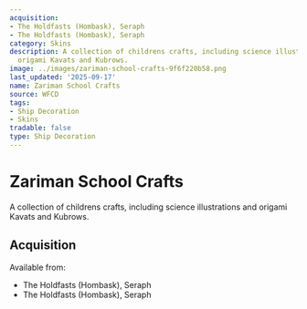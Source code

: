 ```yaml
---
acquisition:
- The Holdfasts (Hombask), Seraph
- The Holdfasts (Hombask), Seraph
category: Skins
description: A collection of childrens crafts, including science illustrations and
  origami Kavats and Kubrows.
image: ../images/zariman-school-crafts-9f6f220b58.png
last_updated: '2025-09-17'
name: Zariman School Crafts
source: WFCD
tags:
- Ship Decoration
- Skins
tradable: false
type: Ship Decoration
---
```


# Zariman School Crafts

A collection of childrens crafts, including science illustrations and origami Kavats and Kubrows.

## Acquisition

Available from:
- The Holdfasts (Hombask), Seraph
- The Holdfasts (Hombask), Seraph

